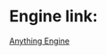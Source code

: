 # Engine link:
<a href="https://colab.research.google.com/drive/1DCziXKEMIGZwfa-0f4Bm1eCJau7jNppN?usp=sharing" target="_blank">Anything Engine</a>
